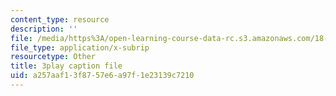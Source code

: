 ```yaml
---
content_type: resource
description: ''
file: /media/https%3A/open-learning-course-data-rc.s3.amazonaws.com/18-03sc-differential-equations-fall-2011/a257aaf13f8757e6a97f1e23139c7210_EWWw0jryj1A.vtt
file_type: application/x-subrip
resourcetype: Other
title: 3play caption file
uid: a257aaf1-3f87-57e6-a97f-1e23139c7210
---
```

